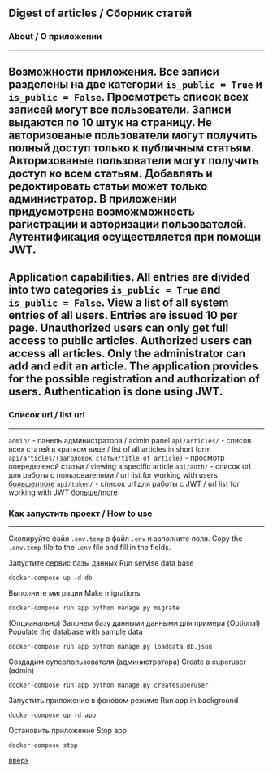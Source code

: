 <a id='top'></a>
## Digest of articles / Сборник статей
### About / О приложении

---
Возможности приложения. Все записи разделены на две категории `is_public = True` и `is_public = False`. Просмотрeть список всех записей могут все пользователи. Записи выдаются по 10 штук на страницу. Не авторизованые пользователи могут получить полный доступ только к публичным статьям. Авторизованые пользователи могут получить доступ ко всем статьям. Добавлять и редоктировать статьи может только администратор. В приложении придусмотрена возможможность рагистрации и авторизации пользователей. Аутентификация осуществляется при помощи JWT.
---
Application capabilities. All entries are divided into two categories `is_public = True` and `is_public = False`. View a list of all system entries of all users. Entries are issued 10 per page. Unauthorized users can only get full access to public articles. Authorized users can access all articles. Only the administrator can add and edit an article. The application provides for the possible registration and authorization of users. Authentication is done using JWT.
---

### Список url / list url

---
`admin/` - панель администратора / admin panel
`api/articles/` - списов всех статей в кратком виде / list of all articles in short form
`api/articles/(заголовок статьи/title of article)` - просмотр опеределеной статьи / viewing a specific article
`api/auth/` - список url для работы с пользователями / url list for working with users [больше/more](https://djoser.readthedocs.io/en/latest/base_endpoints.html)
`api/token/` - список url для работы с JWT / url list for working with JWT [больше/more](https://djoser.readthedocs.io/en/latest/jwt_endpoints.html)

### Как запустить проект / How to use

---
Скопируйте файл `.env.temp` в файл `.env` и заполните поля.
Copy the `.env.temp` file to the `.env` file and fill in the fields.

Запустите сервис базы данных
Run servise data base
```
docker-compose up -d db
```

Выполните миграции
Make migrations
```
docker-compose run app python manage.py migrate
```

(Опцианально) Запонем базу данными данными для примера
(Optional) Populate the database with sample data
```
docker-compose run app python manage.py loaddata db.json
```

Создадим суперпользователя (администратора)
Create a cuperuser (admin)
```
docker-compose run app python manage.py createsuperuser
```

Запустить приложение в фоновом режиме
Run app in background
```
docker-compose up -d app
```

Остановить приложение
Stop app
```
docker-compose stop
```

[вверх](#top)
